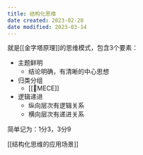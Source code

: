 ```yaml
---
title: 结构化思维
date created: 2023-02-28
date modified: 2023-03-14
---
```


就是[[金字塔原理]]的思维模式，包含3个要素：

- 主题鲜明
	- 结论明确，有清晰的中心思想
- 归类分组
	- [[🔡MECE]]
- 逻辑递进
	- 纵向层次有逻辑关系
	- 横向层次有递进关系

简单记为：1分3，3分9

[[结构化思维的应用场景]]
